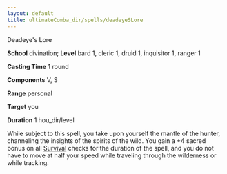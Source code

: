 ```yaml
---
layout: default
title: ultimateComba_dir/spells/deadeyeSLore
---
```

Deadeye's Lore

**School** divination; **Level** bard 1, cleric 1, druid 1, inquisitor 1, ranger 1

**Casting Time** 1 round

**Components** V, S

**Range** personal

**Target** you

**Duration** 1 hou_dir/level

While subject to this spell, you take upon yourself the mantle of the hunter, channeling the insights of the spirits of the wild. You gain a +4 sacred bonus on all [Survival](skills/survival#_survival) checks for the duration of the spell, and you do not have to move at half your speed while traveling through the wilderness or while tracking.


